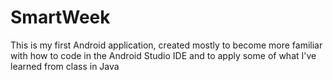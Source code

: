 # SmartWeek
This is my first Android application, created mostly to become more familiar with how to code in the Android Studio IDE and to apply some of what I've learned from class in Java
